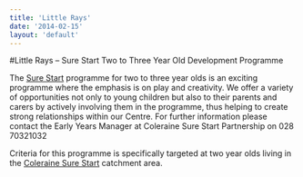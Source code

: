 ```yaml
---
title: 'Little Rays'
date: '2014-02-15'
layout: 'default'
---
```

#Little Rays – Sure Start Two to Three Year Old Development Programme

The [Sure Start](http://www.colerainesurestart.org.uk) programme for two to 
three year olds is an exciting programme where the emphasis is on play and 
creativity.  We offer a variety of opportunities not only to young children but 
also to their parents and carers by actively involving them in the programme, 
thus helping to create strong relationships within our Centre. For further 
information please contact the Early Years Manager at Coleraine Sure Start 
Partnership on 028 70321032

Criteria for this programme is specifically targeted at two year olds living in 
the [Coleraine Sure Start](http://www.colerainesurestart.org.uk) catchment area.
